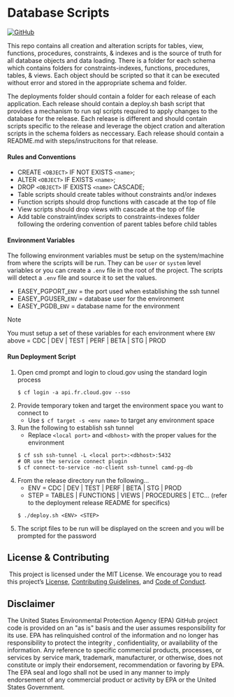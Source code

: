 # Database Scripts
[![GitHub](https://img.shields.io/github/license/US-EPA-CAMD/easey-db-scripts)](https://github.com/US-EPA-CAMD/devops/blob/master/LICENSE)<br>

This repo contains all creation and alteration scripts for tables, view, functions, procedures, constraints, & indexes and is the source of truth for all database objects and data loading. There is a folder for each schema which contains folders for constraints-indexes, functions, procedures, tables, & views. Each object should be scripted so that it can be executed without error and stored in the appropriate schema and folder.

The deployments folder should contain a folder for each release of each application. Each release should contain a deploy.sh bash script that provides a mechanism to run sql scripts required to apply changes to the database for the release. Each release is different and should contain scripts specific to the release and leverage the object cration and alteration scripts in the schema folders as neccessary. Each release should contain a README.md with steps/instrucitons for that release.

#### Rules and Conventions
- CREATE `<OBJECT>` IF NOT EXISTS `<name>`;
- ALTER `<OBJECT>` IF EXISTS `<name>`;
- DROP `<OBJECT>` IF EXISTS `<name>` CASCADE;
- Table scripts should create tables without constraints and/or indexes
- Function scripts should drop functions with cascade at the top of file
- View scripts should drop views with cascade at the top of file
- Add table constraint/index scripts to constraints-indexes folder following the ordering convention of parent tables before child tables

#### Environment Variables
The following environment variables must be setup on the system/machine from where the scripts will be run. They can be `user` or `system` level variables or you can create a `.env` file in the root of the project. The scripts will detect a `.env` file and source it to set the values.
- EASEY_PGPORT_`ENV` = the port used when establishing the ssh tunnel
- EASEY_PGUSER_`ENV` = database user for the environment
- EASEY_PGDB_`ENV` = database name for the environment

> [!note]
> You must setup a set of these variables for each environment where `ENV` above = CDC | DEV | TEST | PERF | BETA | STG | PROD

#### Run Deployment Script
1. Open cmd prompt and login to cloud.gov using the standard login process
   ```
   $ cf login -a api.fr.cloud.gov --sso
   ```
3. Provide temporary token and target the environment space you want to connect to
   - Use `$ cf target -s <env name>` to target any environment space
4. Run the following to establish ssh tunnel
   - Replace `<local port>` and `<dbhost>` with the proper values for the environment
   ```
   $ cf ssh ssh-tunnel -L <local port>:<dbhost>:5432
   # OR use the service connect plugin
   $ cf connect-to-service -no-client ssh-tunnel camd-pg-db
   ```   
5. From the release directory run the following...
   - ENV = CDC | DEV | TEST | PERF | BETA | STG | PROD
   - STEP = TABLES | FUNCTIONS | VIEWS | PROCEDURES | ETC... (refer to the deployment release README for specifics)
   ```
   $ ./deploy.sh <ENV> <STEP>
   ```
7. The script files to be run will be displayed on the screen and you will be prompted for the password

## License & Contributing
​
This project is licensed under the MIT License. We encourage you to read this project’s [License](https://github.com/US-EPA-CAMD/devops/blob/master/LICENSE), [Contributing Guidelines](https://github.com/US-EPA-CAMD/devops/blob/master/CONTRIBUTING.md), and [Code of Conduct](https://github.com/US-EPA-CAMD/devops/blob/master/CODE_OF_CONDUCT.md).

## Disclaimer

The United States Environmental Protection Agency (EPA) GitHub project code is provided on an "as is" basis and the user assumes responsibility for its use. EPA has relinquished control of the information and no longer has responsibility to protect the integrity , confidentiality, or availability of the information. Any reference to specific commercial products, processes, or services by service mark, trademark, manufacturer, or otherwise, does not constitute or imply their endorsement, recommendation or favoring by EPA. The EPA seal and logo shall not be used in any manner to imply endorsement of any commercial product or activity by EPA or the United States Government.
